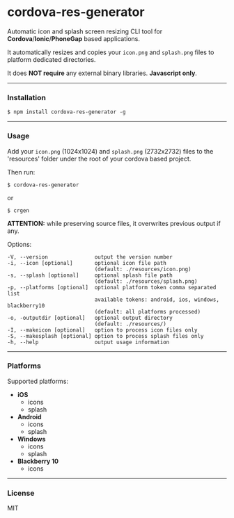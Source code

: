 # cordova-res-generator

Automatic icon and splash screen resizing CLI tool for **Cordova**/**Ionic**/**PhoneGap** based applications.

It automatically resizes and copies your ```icon.png``` and ```splash.png``` files to platform dedicated directories.

It does **NOT require** any external binary libraries. **Javascript only**.

---

### Installation

    $ npm install cordova-res-generator -g

---

### Usage

Add your ```icon.png``` (1024x1024) and ```splash.png``` (2732x2732) files to the 'resources' folder under the root of your cordova based project.

Then run:

    $ cordova-res-generator

or

    $ crgen

**ATTENTION:** while preserving source files, it overwrites previous output if any.

Options:

    -V, --version               output the version number
    -i, --icon [optional]       optional icon file path
                                (default: ./resources/icon.png)
    -s, --splash [optional]     optional splash file path
                                (default: ./resources/splash.png)
    -p, --platforms [optional]  optional platform token comma separated list
                                available tokens: android, ios, windows, blackberry10
                                (default: all platforms processed)
    -o, -outputdir [optional]   optional output directory
                                (default: ./resources/)
    -I, --makeicon [optional]   option to process icon files only
    -S, --makesplash [optional] option to process splash files only
    -h, --help                  output usage information

---

### Platforms

Supported platforms:

- **iOS**
    - icons
    - splash
- **Android**
    - icons
    - splash
- **Windows**
    - icons
    - splash
- **Blackberry 10**
    - icons

--- 

### License

MIT